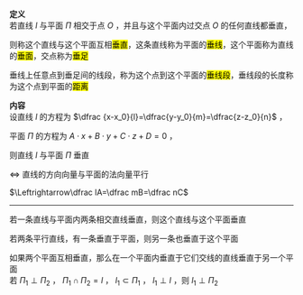 **定义**  
若直线 $l$ 与平面 $\Pi$ 相交于点 $O$ ，并且与这个平面内过交点 $O$ 的任何直线都垂直，  
  
则称这个直线与这个平面互相<mark>垂直</mark>，这条直线称为平面的<mark>垂线</mark>，这个平面称为直线的<mark>垂面</mark>，交点称为<mark>垂足</mark>  
  
垂线上任意点到垂足间的线段，称为这个点到这个平面的<mark>垂线段</mark>，垂线段的长度称为这个点到平面的<mark>距离</mark>  
  
**内容**  
设直线 $l$ 的方程为 $\dfrac {x-x_0}{l}=\dfrac{y-y_0}{m}=\dfrac{z-z_0}{n}$ ，  
  
平面 $\Pi$ 的方程为 $A\cdot x+B\cdot y+C\cdot z+D=0$ ，  
  
则直线 $l$ 与平面 $\Pi$ 垂直  
  
$\Leftrightarrow$ 直线的方向向量与平面的法向量平行  
  
$\Leftrightarrow\dfrac lA=\dfrac mB=\dfrac nC$  
  
---  
  
若一条直线与平面内两条相交直线垂直，则这个直线与这个平面垂直  
  
若两条平行直线，有一条垂直于平面，则另一条也垂直于这个平面  
  
如果两个平面互相垂直，那么在一个平面内垂直于它们交线的直线垂直于另一个平面  
若 $\Pi_1\perp\Pi_2$ ， $\Pi_1\cap\Pi_2=l$ ， $l_1\subset\Pi_1$ ， $l_1\perp l$ ，则 $l_1\perp\Pi_2$  
